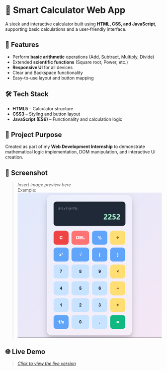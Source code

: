 # 🔢 Smart Calculator Web App

A sleek and interactive calculator built using **HTML, CSS, and JavaScript**, supporting basic calculations and a user-friendly interface.

## 🚀 Features

- Perform **basic arithmetic** operations (Add, Subtract, Multiply, Divide)
- Extended **scientific functions** (Square root, Power, etc.)
- **Responsive UI** for all devices
- Clear and Backspace functionality
- Easy-to-use layout and button mapping

## 🛠️ Tech Stack

- **HTML5** – Calculator structure  
- **CSS3** – Styling and button layout  
- **JavaScript (ES6)** – Functionality and calculation logic

## 🎯 Project Purpose

Created as part of my **Web Development Internship** to demonstrate mathematical logic implementation, DOM manipulation, and interactive UI creation.

## 📸 Screenshot

> *Insert image preview here*  
> Example:  
> ![Calculator Screenshot](https://github.com/UtkarshSingh-01/Calculator/blob/main/Sample%20Image/Screenshot%202025-07-25%20215442.png)

## 🌐 Live Demo

> *[Click to view the live version](https://utkarshsingh-01.github.io/Calculator/)*

